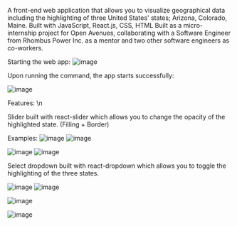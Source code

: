 A front-end web application that allows you to visualize geographical data including the highlighting of three United States' states; Arizona, Colorado, Maine.
Built with JavaScript, React.js, CSS, HTML
Built as a micro-internship project for Open Avenues, collaborating with a Software Engineer from Rhombus Power Inc. as a mentor and two other software engineers as co-workers.


Starting the web app:
![image](https://github.com/ahmkhn/map-dashboard/assets/104601942/bf6cad37-fab7-434b-a305-664f35f9b30e)

Upon running the command, the app starts successfully:

![image](https://github.com/ahmkhn/map-dashboard/assets/104601942/d425e422-f1cd-4fea-a50f-de50eea6ce82)


Features:
\n

Slider built with react-slider which allows you to change the opacity of the highlighted state. (Filling + Border)

Examples:
![image](https://github.com/ahmkhn/map-dashboard/assets/104601942/a710117f-7e7f-4f57-85e9-4164f3d590f3)
![image](https://github.com/ahmkhn/map-dashboard/assets/104601942/3ac580bf-5d79-41b8-859b-4fff174efa27)

![image](https://github.com/ahmkhn/map-dashboard/assets/104601942/da38cf6d-7d5b-4c82-bdbf-b08f2154932c)
![image](https://github.com/ahmkhn/map-dashboard/assets/104601942/0e9fc4bf-db20-481c-b77c-723ecc6efb5c)


Select dropdown built with react-dropdown which allows you to toggle the highlighting of the three states.

![image](https://github.com/ahmkhn/map-dashboard/assets/104601942/c8f5754a-d458-4f20-8151-9405ca0a6f7c)
![image](https://github.com/ahmkhn/map-dashboard/assets/104601942/91b4d442-e4da-462e-b65c-ff7847724aef)


![image](https://github.com/ahmkhn/map-dashboard/assets/104601942/5e6b0673-0c5a-4d65-a20e-07d73038bfd4)

![image](https://github.com/ahmkhn/map-dashboard/assets/104601942/fa07a2c2-fb03-4e6d-b59b-6d9f4e9d80ae)


